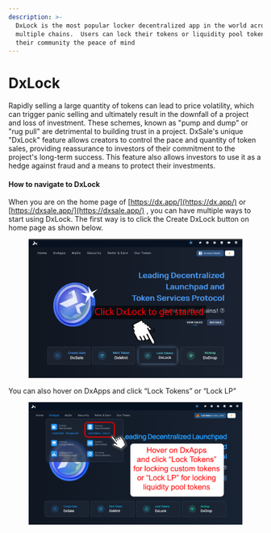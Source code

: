```yaml
---
description: >-
  DxLock is the most popular locker decentralized app in the world across
  multiple chains.  Users can lock their tokens or liquidity pool tokens to give
  their community the peace of mind
---
```


# DxLock

Rapidly selling a large quantity of tokens can lead to price volatility, which can trigger panic selling and ultimately result in the downfall of a project and loss of investment. These schemes, known as "pump and dump" or "rug pull" are detrimental to building trust in a project. DxSale's unique "DxLock" feature allows creators to control the pace and quantity of token sales, providing reassurance to investors of their commitment to the project's long-term success. This feature also allows investors to use it as a hedge against fraud and a means to protect their investments.

#### How to navigate to DxLock <a href="#how-to-navigate-to-dxlock" id="how-to-navigate-to-dxlock"></a>

When you are on the home page of [https://dx.app/](https://dx.app/) or [https://dxsale.app/](https://dxsale.app/) , you can have multiple ways to start using DxLock. The first way is to click the Create DxLock button on home page as shown below.

<figure><img src="../../.gitbook/assets/image (40).png" alt=""><figcaption></figcaption></figure>

You can also hover on DxApps and click “Lock Tokens” or “Lock LP”

<figure><img src="../../.gitbook/assets/image (20) (2).png" alt=""><figcaption></figcaption></figure>
